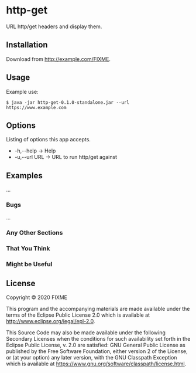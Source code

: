 # http-get

URL http/get headers and display them.

## Installation

Download from http://example.com/FIXME.

## Usage

Example use:

    $ java -jar http-get-0.1.0-standalone.jar --url https://www.example.com

## Options

Listing of options this app accepts.

* -h,--help -> Help
* -u,--url URL -> URL to run http/get against

## Examples

...

### Bugs

...

### Any Other Sections
### That You Think
### Might be Useful

## License

Copyright © 2020 FIXME

This program and the accompanying materials are made available under the
terms of the Eclipse Public License 2.0 which is available at
http://www.eclipse.org/legal/epl-2.0.

This Source Code may also be made available under the following Secondary
Licenses when the conditions for such availability set forth in the Eclipse
Public License, v. 2.0 are satisfied: GNU General Public License as published by
the Free Software Foundation, either version 2 of the License, or (at your
option) any later version, with the GNU Classpath Exception which is available
at https://www.gnu.org/software/classpath/license.html.
